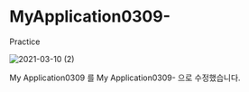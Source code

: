 # MyApplication0309-
Practice

![2021-03-10 (2)](https://user-images.githubusercontent.com/75411735/110590340-00f73300-81bb-11eb-9d05-ca78b8f9a5a1.png)

My Application0309 를 My Application0309- 으로 수정했습니다.


